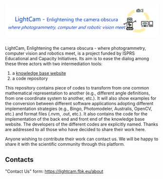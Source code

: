 # <img src="https://raw.githubusercontent.com/lightcam/LightcamFrontend/main/src/assets/imgs/banner.png" width="800">

LightCam, Enlightening the camera obscura - where photogrammetry, computer vision and robotics meet, is a project funded by ISPRS Educational and Capacity Initiatives. Its aim is to ease the dialog among these three actors with two intermediation tools:
1. a [knowledge base website](https://lightcam.fbk.eu/)
2. a code repository

This repository contains piece of codes to transform from one common mathematical representation to another (e.g., different angle definitions, from one coordinate system to another,  etc.). It will also show examples for the conversion between different software applications adopting different implementation strategies (e.g., Bingo, Photomodeler, Australis, OpenCV, etc.) and format files (.nvm, .out, etc.). It also contains the code for the implementation of the back end and front end of the knowledge base website.
The developers of the different codes are explicitly named. Thanks are addressed to all those who have decided to share their work here.

Anyone wishing to contribute their work can contact us. We will be happy to share it with the scientific community through this platform.

## Contacts

"Contact Us" form: https://lightcam.fbk.eu/about
